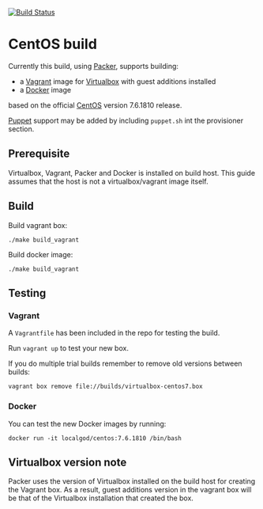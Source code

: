 [![Build Status](https://travis-ci.org/localgod/centos-packer.svg?branch=master)](https://travis-ci.org/localgod/centos-packer)

# CentOS build

Currently this build, using [Packer](https://www.packer.io/), supports building:

-   a [Vagrant](https://www.vagrantup.com/) image for [Virtualbox](https://www.virtualbox.org/) with guest additions installed
-   a [Docker](https://www.docker.com/) image

based on the official [CentOS](https://www.centos.org/) version 7.6.1810 release.

[Puppet](https://puppet.com/) support may be added by including `puppet.sh` int the provisioner section.

## Prerequisite

Virtualbox, Vagrant, Packer and Docker is installed on build host. This guide assumes that the host is not a virtualbox/vagrant image itself.

## Build

Build vagrant box:

`./make build_vagrant`

Build docker image:

`./make build_vagrant`

## Testing

### Vagrant

A `Vagrantfile` has been included in the repo for testing the build.

Run `vagrant up` to test your new box.

If you do multiple trial builds remember to remove old versions between builds:

`vagrant box remove file://builds/virtualbox-centos7.box`

### Docker

You can test the new Docker images by running:

`docker run -it localgod/centos:7.6.1810 /bin/bash`

## Virtualbox version note

Packer uses the version of Virtualbox installed on the build host for creating the Vagrant box. As a result, guest additions version in the vagrant box will be that of the Virtualbox installation that created the box.

